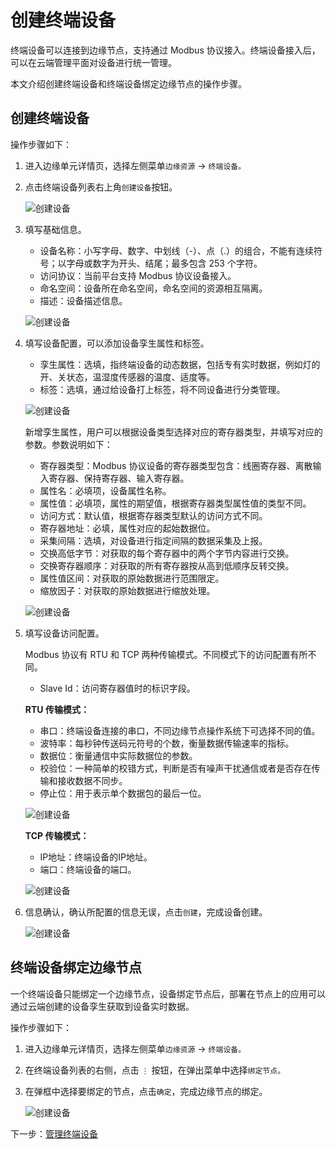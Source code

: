 # 创建终端设备

终端设备可以连接到边缘节点，支持通过 Modbus 协议接入。终端设备接入后，可以在云端管理平面对设备进行统一管理。

本文介绍创建终端设备和终端设备绑定边缘节点的操作步骤。

## 创建终端设备

操作步骤如下：

1. 进入边缘单元详情页，选择左侧菜单`边缘资源` -> `终端设备。`

2. 点击终端设备列表右上角`创建设备`按钮。

    ![创建设备](https://docs.daocloud.io/daocloud-docs-images/docs/zh/docs/kant/images/create-device-01.png)

3. 填写基础信息。

    - 设备名称：小写字母、数字、中划线（-）、点（.）的组合，不能有连续符号；以字母或数字为开头、结尾；最多包含 253 个字符。
    - 访问协议：当前平台支持 Modbus 协议设备接入。
    - 命名空间：设备所在命名空间，命名空间的资源相互隔离。
    - 描述：设备描述信息。

    ![创建设备](https://docs.daocloud.io/daocloud-docs-images/docs/zh/docs/kant/images/create-device-02.png)

4. 填写设备配置，可以添加设备孪生属性和标签。

    - 孪生属性：选填，指终端设备的动态数据，包括专有实时数据，例如灯的开、关状态，温湿度传感器的温度、适度等。
    - 标签：选填，通过给设备打上标签，将不同设备进行分类管理。

    ![创建设备](https://docs.daocloud.io/daocloud-docs-images/docs/zh/docs/kant/images/create-device-03.png)

    新增孪生属性，用户可以根据设备类型选择对应的寄存器类型，并填写对应的参数。参数说明如下：

    - 寄存器类型：Modbus 协议设备的寄存器类型包含：线圈寄存器、离散输入寄存器、保持寄存器、输入寄存器。
    - 属性名：必填项，设备属性名称。
    - 属性值：必填项，属性的期望值，根据寄存器类型属性值的类型不同。
    - 访问方式：默认值，根据寄存器类型默认的访问方式不同。
    - 寄存器地址：必填，属性对应的起始数据位。
    - 采集间隔：选填，对设备进行指定间隔的数据采集及上报。
    - 交换高低字节：对获取的每个寄存器中的两个字节内容进行交换。
    - 交换寄存器顺序：对获取的所有寄存器按从高到低顺序反转交换。
    - 属性值区间：对获取的原始数据进行范围限定。
    - 缩放因子：对获取的原始数据进行缩放处理。

    ![创建设备](https://docs.daocloud.io/daocloud-docs-images/docs/zh/docs/kant/images/create-device-04.png)

5. 填写设备访问配置。

    Modbus 协议有 RTU 和 TCP 两种传输模式。不同模式下的访问配置有所不同。

    - Slave Id：访问寄存器值时的标识字段。

    **RTU 传输模式：**

    - 串口：终端设备连接的串口，不同边缘节点操作系统下可选择不同的值。
    - 波特率：每秒钟传送码元符号的个数，衡量数据传输速率的指标。
    - 数据位：衡量通信中实际数据位的参数。
    - 校验位：一种简单的校错方式，判断是否有噪声干扰通信或者是否存在传输和接收数据不同步。
    - 停止位：用于表示单个数据包的最后一位。

    ![创建设备](https://docs.daocloud.io/daocloud-docs-images/docs/zh/docs/kant/images/create-device-05.png)

    **TCP 传输模式：**

    - IP地址：终端设备的IP地址。
    - 端口：终端设备的端口。

    ![创建设备](https://docs.daocloud.io/daocloud-docs-images/docs/zh/docs/kant/images/create-device-06.png)

6. 信息确认，确认所配置的信息无误，点击`创建`，完成设备创建。

    ![创建设备](https://docs.daocloud.io/daocloud-docs-images/docs/zh/docs/kant/images/create-device-07.png)

## 终端设备绑定边缘节点

一个终端设备只能绑定一个边缘节点，设备绑定节点后，部署在节点上的应用可以通过云端创建的设备孪生获取到设备实时数据。

操作步骤如下：

1. 进入边缘单元详情页，选择左侧菜单`边缘资源` -> `终端设备。`

2. 在终端设备列表的右侧，点击 `⋮` 按钮，在弹出菜单中选择`绑定节点。`

3. 在弹框中选择要绑定的节点，点击`确定`，完成边缘节点的绑定。

    ![创建设备](https://docs.daocloud.io/daocloud-docs-images/docs/zh/docs/kant/images/create-device-08.png)

下一步：[管理终端设备](manage-device.md)

